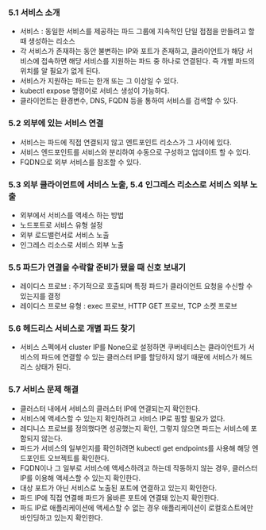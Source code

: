 ### 5.1 서비스 소개
 * 서비스 : 동일한 서비스를 제공하는 파드 그룹에 지속적인 단일 접점을 만들려고 할 때 생성하는 리소스
 * 각 서비스가 존재하는 동안 불변하는 IP와 포트가 존재하고, 클라이언트가 해당 서비스에 접속하면 해당 서비스를 지원하는 파드 중 하나로 연결된다. 즉 개별 파드의 위치를 알 필요가 없게 된다.
 * 서비스가 지원하는 파드는 한개 또는 그 이상일 수 있다.
 * kubectl expose 명령어로 서비스 생성이 가능하다.
 * 클라이언트는 환경변수, DNS, FQDN 등을 통하여 서비스를 검색할 수 있다.

### 5.2 외부에 있는 서비스 연결
 * 서비스는 파드에 직접 연결되지 않고 엔트포인트 리소스가 그 사이에 있다.
 * 서비스 엔드포인트를 서비스와 분리하여 수동으로 구성하고 업데이트 할 수 있다.
 * FQDN으로 외부 서비스를 참조할 수 있다.

### 5.3 외부 클라이언트에 서비스 노출, 5.4 인그레스 리소스로 서비스 외부 노출
 * 외부에서 서비스를 액세스 하는 방법
 * 노드포트로 서비스 유형 설정
 * 외부 로드밸런서로 서비스 노출
 * 인그레스 리소스로 서비스 외부 노출

### 5.5 파드가 연결을 수락할 준비가 됐을 때 신호 보내기
 * 레이디스 프로브 : 주기적으로 호출되며 특정 파드가 클라이언트 요청을 수신할 수 있는지를 결정
 * 레이디스 프로브 유형 : exec 프로브, HTTP GET 프로브, TCP 소켓 프로브

### 5.6 헤드리스 서비스로 개별 파드 찾기
 * 서비스 스펙에서 cluster IP를 None으로 설정하면 쿠버네티스는 클라이언트가 서비스의 파드에 연결할 수 있는 클러스터 IP를 할당하지 않기 때문에 서비스가 헤드리스 상태가 된다.

### 5.7 서비스 문제 해결
 * 클러스터 내에서 서비스의 클러스터 IP에 연결되는지 확인한다.
 * 서비스에 액세스할 수 있는지 확인하려고 서비스 IP로 핑할 필요가 없다.
 * 레디니스 프로브를 정의했다면 성공했는지 확인, 그렇지 않으면 파드는 서비스에 포함되지 않는다.
 * 파드가 서비스의 일부인지를 확인하려면 kubectl get endpoints를 사용해 해당 엔드포인트 오브젝트를 확인한다.
 * FQDN이나 그 일부로 서비스에 액세스하려고 하는데 작동하지 않는 경우, 클러스터 IP를 이용해 액세스할 수 있는지 확인한다.
 * 대상 포트가 아닌 서비스로 노출된 포트에 연결하고 있는지 확인한다.
 * 파드 IP에 직접 연결해 파드가 올바른 포트에 연결돼 있는지 확인한다.
 * 파드 IP로 애플리케이션에 액세스할 수 없는 경우 애플리케이션이 로컬호스트에만 바인딩하고 있는지 확인한다.
